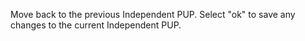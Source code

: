 Move back to the previous Independent PUP. Select "ok" to save any changes to the current Independent PUP.

